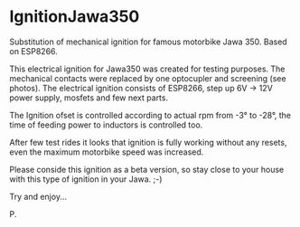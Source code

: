 # IgnitionJawa350
Substitution of mechanical ignition for famous motorbike Jawa 350. Based on ESP8266.

This electrical ignition for Jawa350 was created for testing purposes. The mechanical 
contacts were replaced by one optocupler and screening (see photos). The electrical ignition consists
of ESP8266, step up 6V -> 12V power supply, mosfets and few next parts.

The Ignition ofset is controlled according to actual rpm from -3° to -28°, the time of
feeding power to inductors is controlled too.

After few test rides it looks that ignition is fully working without any resets, even
the maximum motorbike speed was increased.

Please conside this ignition as a beta version, so stay close to your house with this type 
of ignition in your Jawa. ;-)

Try and enjoy...

P.
